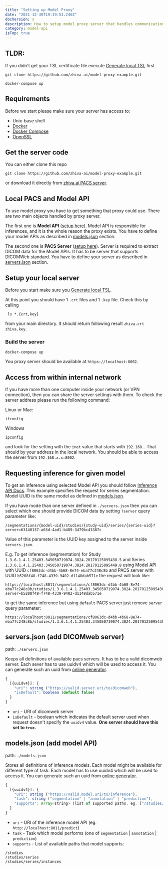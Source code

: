 ```yaml
---
title: "Setting up Model Proxy"
date: "2021-12-30T19:19:51.246Z"
docVersion: x
description: How to setup model proxy server that handles communication between PACS server, DICOM Viewer and Model API?
category: model-api
isTop: true
---
```


## TLDR:

If you didn't get your TSL certificate file execute [Generate local TSL](/latest/setting-up-local-pacs#generate-local-tsl-certificate-only-once-every-365-days) first.

```shell
git clone https://github.com/zhiva-ai/model-proxy-example.git

docker-compose up
```

## Requirements

Before we start please make sure your server has access to:

- Unix-base shell
- [Docker](https://docs.docker.com/get-docker/)
- [Docker Compose](https://docs.docker.com/compose/install/)
- [OpenSSL](https://www.openssl.org/)

## Get the server code

You can either clone this repo
```shell
git clone https://github.com/zhiva-ai/model-proxy-example.git
```
or download it directly from
[zhiva.ai PACS server](https://github.com/zhiva-ai/model-proxy-example/archive/refs/heads/main.zip).

## Local PACS and Model API

To use model proxy you have to get something that proxy could use. There are two main objects handled by proxy server. 

The first one is __Model API__ ([setup here](/latest/setting-up-local-model-api)). Model API is responsible for inferences, and it is the whole reason the proxy exists. You have to define your model APIs as described in [models.json](#modelsjson-add-model-api) section.

The second one is __PACS Server__ ([setup here](/latest/setting-up-local-pacs)). Server is required to extract DICOM data for the Model APIs. It has to be server that supports DICOMWeb standard. You have to define your server as described in [servers.json](#serversjson-add-dicomweb-server) section.

## Setup your local server

Before you start make sure you [Generate local TSL](/latest/setting-up-local-pacs#generate-local-tsl-certificate-only-once-every-365-days).

At this point you should have 1 `.crt` files and 1 `.key` file. Check this by calling

```shell
 ls *.{crt,key}
```

from your main directory. It should return following result `zhiva.crt  zhiva.key`.

### Build the server

```shell
docker-compose up
```

You proxy server should be available at `https://localhost:8002`. 

## Access from within internal network

If you have more than one computer inside your network (or VPN connection), then you can share the server settings with them. To check the server address please run the following command:

Linux or Mac:
```shell
ifconfig
```

Windows
```shell
ipconfig
```

and look for the setting with the `inet` value that starts with `192.168.`. That should by your address in the local network. You should be able to access the server from `192.168.x.x:8002`.

## Requesting inference for given model

To get an inference using selected Model API you should follow [Inference API Docs](/latest/segmentation#get%2Fsegmentations%2F%7Bmodel-uid%7D%2Fstudies%2F%7Bstudy-uid%7D%2Fseries%2F%7Bseries-uid%7D). This example specifies the request for series segmentation. Model UUID is the same model as defined in [models.json](/latest/setting-up-model-proxy#modelsjson-add-model-api).

If you have mode than one server defined in `./servers.json` then you can select which one should provide DICOM data by setting `?server` query parameter like:
```
/segmentations/{model-uid}/studies/{study-uid}/series/{series-uid}?server=63140137-a63d-4ad1-b489-3479bc43387c
```

Value of this parameter is the UUID key assigned to the server inside `servers.json`.

E.g. To get inference (segmentation) for Study `1.3.6.1.4.1.25403.345050719074.3824.20170125095438.5` and Series `1.3.6.1.4.1.25403.345050719074.3824.20170125095449.8` using Model API with UUID `cf8063dc-d4bb-4b68-8e74-eba77c248c8b` and PACS server with UUID `b5208f48-f748-4339-9402-d1148dab571e` the request will look like:

```
https://localhost:8011/segmentations/cf8063dc-d4bb-4b68-8e74-eba77c248c8b/studies/1.3.6.1.4.1.25403.345050719074.3824.20170125095438.5/series/1.3.6.1.4.1.25403.345050719074.3824.20170125095449.8?server=b5208f48-f748-4339-9402-d1148dab571e
```

to get the same inference but using `default` PACS server just remove `server` query parameter:

```
https://localhost:8011/segmentations/cf8063dc-d4bb-4b68-8e74-eba77c248c8b/studies/1.3.6.1.4.1.25403.345050719074.3824.20170125095438.5/series/1.3.6.1.4.1.25403.345050719074.3824.20170125095449.8
```

## servers.json (add DICOMweb server)

path:
`./servers.json`

Keeps all definitions of available pacs servers. It has to be a valid dicomweb server. Each sever has to use uuidv4 which will be used to access it. You can generate such an uuid from [online generator](https://www.uuidgenerator.net/version4).

```javascript
{
  [{uuidv4}]: {
    "uri": string ("https://valid.server.uri/to/dicomweb"),
    "isDefault": boolean (default false)
  }
}
```

- `uri` - URI of dicomweb server
- `isDefault` - boolean which indicates the default server used when request doesn't specify the `uuidv4` value. __One server should have this set to `true`.__

## models.json (add model API)

path: `./models.json`

Stores all definitions of inference models. Each model might be available for different type of task. Each model has to use uuidv4 which will be used to access it. You can generate such an uuid from [online generator](https://www.uuidgenerator.net/version4).

```javascript
{
  [{uuidv4}]: {
    "uri": string ("https://valid.model.uri/to/inference"),
    "task": string ("segmentation" | "annotation" | "prediction"),
    "supports": Array<string> (list of supported paths, eg. ["/studies/series"])
  }
}
```

- `uri` - URI of the inference model API (eg. `http://localhost:8011/predict`)
- `task` - Task which model performs (one of `segmentation` | `annotation` | `prediction`)
- `supports` - List of available paths that model supports:
```shell
/studies
/studies/series
/studies/series/instances
```
